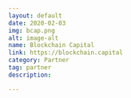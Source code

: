 ```yaml
---
layout: default
date: 2020-02-03
img: bcap.png
alt: image-alt
name: Blockchain Capital
link: https://blockchain.capital
category: Partner 
tag: partner
description: 

---
```

